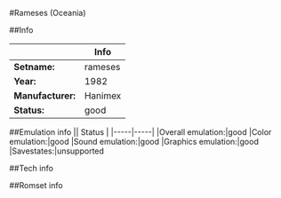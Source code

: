 #Rameses (Oceania)

##Info

||Info|
|-----|-----|
|**Setname:**|rameses
|**Year:**|1982
|**Manufacturer:**|Hanimex
|**Status:**|good

##Emulation info
|| Status |
|-----|-----|
|Overall emulation:|good
|Color emulation:|good
|Sound emulation:|good
|Graphics emulation:|good
|Savestates:|unsupported

##Tech info

##Romset info

<!--- START OF EDITED COMMENT DO NOT TOUCH TEXT ABOVE-->
